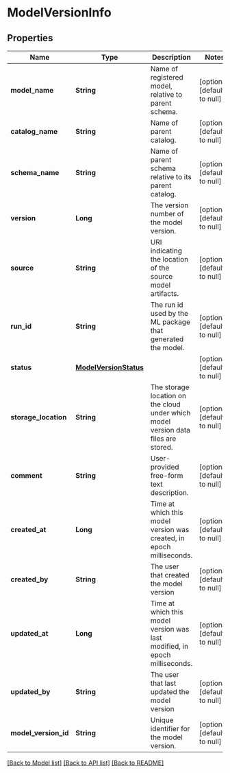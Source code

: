 # ModelVersionInfo
## Properties

| Name | Type | Description | Notes |
|------------ | ------------- | ------------- | -------------|
| **model\_name** | **String** | Name of registered model, relative to parent schema. | [optional] [default to null] |
| **catalog\_name** | **String** | Name of parent catalog. | [optional] [default to null] |
| **schema\_name** | **String** | Name of parent schema relative to its parent catalog. | [optional] [default to null] |
| **version** | **Long** | The version number of the model version. | [optional] [default to null] |
| **source** | **String** | URI indicating the location of the source model artifacts. | [optional] [default to null] |
| **run\_id** | **String** | The run id used by the ML package that generated the model. | [optional] [default to null] |
| **status** | [**ModelVersionStatus**](ModelVersionStatus.md) |  | [optional] [default to null] |
| **storage\_location** | **String** | The storage location on the cloud under which model version data files are stored. | [optional] [default to null] |
| **comment** | **String** | User-provided free-form text description. | [optional] [default to null] |
| **created\_at** | **Long** | Time at which this model version was created, in epoch milliseconds. | [optional] [default to null] |
| **created\_by** | **String** | The user that created the model version | [optional] [default to null] |
| **updated\_at** | **Long** | Time at which this model version was last modified, in epoch milliseconds. | [optional] [default to null] |
| **updated\_by** | **String** | The user that last updated the model version | [optional] [default to null] |
| **model\_version\_id** | **String** | Unique identifier for the model version. | [optional] [default to null] |

[[Back to Model list]](../README.md#documentation-for-models) [[Back to API list]](../README.md#documentation-for-api-endpoints) [[Back to README]](../README.md)

